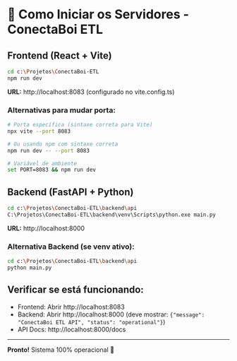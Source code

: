 # 🚀 Como Iniciar os Servidores - ConectaBoi ETL

## Frontend (React + Vite)

```bash
cd c:\Projetos\ConectaBoi-ETL
npm run dev
```

**URL:** http://localhost:8083 (configurado no vite.config.ts)

### Alternativas para mudar porta:

```bash
# Porta específica (sintaxe correta para Vite)
npx vite --port 8083

# Ou usando npm com sintaxe correta
npm run dev -- --port 8083

# Variável de ambiente
set PORT=8083 && npm run dev
```

## Backend (FastAPI + Python)

```bash
cd c:\Projetos\ConectaBoi-ETL\backend\api
C:\Projetos\ConectaBoi-ETL\backend\venv\Scripts\python.exe main.py
```

**URL:** http://localhost:8000

### Alternativa Backend (se venv ativo):

```bash
cd c:\Projetos\ConectaBoi-ETL\backend\api
python main.py
```

## Verificar se está funcionando:

- Frontend: Abrir http://localhost:8083
- Backend: Abrir http://localhost:8000 (deve mostrar: `{"message": "ConectaBoi ETL API", "status": "operational"}`)
- API Docs: http://localhost:8000/docs

---

**Pronto!** Sistema 100% operacional 🎯
